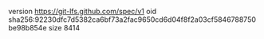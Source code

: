 version https://git-lfs.github.com/spec/v1
oid sha256:92230dfc7d5382ca6bf73a2fac9650cd6d04f8f2a03cf5846788750be98b854e
size 8414
